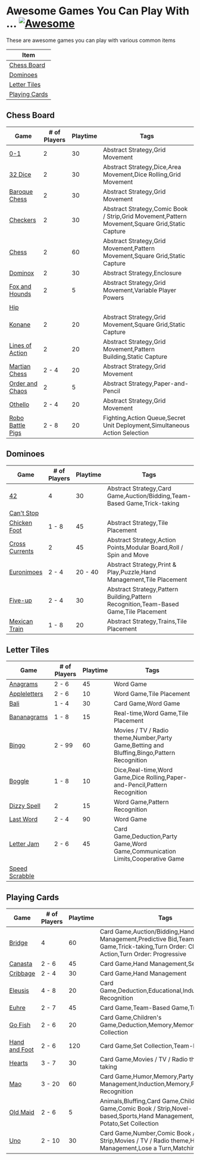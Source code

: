 # Awesome Games You Can Play With ... [![Awesome](https://cdn.rawgit.com/sindresorhus/awesome/d7305f38d29fed78fa85652e3a63e154dd8e8829/media/badge.svg)](https://github.com/sindresorhus/awesome)

These are awesome games you can play with various common items

| Item |
|------|
| [Chess Board](#chess_board) |
| [Dominoes](#dominoes) |
| [Letter Tiles](#letter_tiles) |
| [Playing Cards](#playing_cards) |

## Chess Board

| Game | # of Players | Playtime | Tags |
|------|--------------|----------|------|
| [0-1](https://www.boardgamegeek.com/boardgame/114307) | 2 | 30 | Abstract Strategy,Grid Movement |
| [32 Dice](https://www.boardgamegeek.com/boardgame/113360) | 2 | 30 | Abstract Strategy,Dice,Area Movement,Dice Rolling,Grid Movement |
| [Baroque Chess](https://www.boardgamegeek.com/boardgame/25343) | 2 | 30 | Abstract Strategy,Grid Movement |
| [Checkers](https://www.boardgamegeek.com/boardgame/2083) | 2 | 30 | Abstract Strategy,Comic Book / Strip,Grid Movement,Pattern Movement,Square Grid,Static Capture |
| [Chess](https://www.boardgamegeek.com/boardgame/171) | 2 | 60 | Abstract Strategy,Grid Movement,Pattern Movement,Square Grid,Static Capture |
| [Dominox](https://www.boardgamegeek.com/boardgame/21349) | 2 | 30 | Abstract Strategy,Enclosure |
| [Fox and Hounds](https://www.boardgamegeek.com/boardgame/148180) | 2 | 5 | Abstract Strategy,Grid Movement,Variable Player Powers |
| [Hip](https://www.boardgamegeek.com/boardgame/null) |  |  |  |
| [Konane](https://www.boardgamegeek.com/boardgame/8122) | 2 | 20 | Abstract Strategy,Grid Movement,Square Grid,Static Capture |
| [Lines of Action](https://www.boardgamegeek.com/boardgame/3406) | 2 | 20 | Abstract Strategy,Grid Movement,Pattern Building,Static Capture |
| [Martian Chess](https://www.boardgamegeek.com/boardgame/19803) | 2 - 4 | 20 | Abstract Strategy,Grid Movement |
| [Order and Chaos](https://www.boardgamegeek.com/boardgame/147859) | 2 | 5 | Abstract Strategy,Paper-and-Pencil |
| [Othello](https://www.boardgamegeek.com/boardgame/19803) | 2 - 4 | 20 | Abstract Strategy,Grid Movement |
| [Robo Battle Pigs](https://www.boardgamegeek.com/boardgame/3704) | 2 - 8 | 20 | Fighting,Action Queue,Secret Unit Deployment,Simultaneous Action Selection |

## Dominoes

| Game | # of Players | Playtime | Tags |
|------|--------------|----------|------|
| [42](https://www.boardgamegeek.com/boardgame/12131) | 4 | 30 | Abstract Strategy,Card Game,Auction/Bidding,Team-Based Game,Trick-taking |
| [Can't Stop](https://www.boardgamegeek.com/boardgame/null) |  |  |  |
| [Chicken Foot](https://www.boardgamegeek.com/boardgame/21572) | 1 - 8 | 45 | Abstract Strategy,Tile Placement |
| [Cross Currents](https://www.boardgamegeek.com/boardgame/21567) | 2 | 45 | Abstract Strategy,Action Points,Modular Board,Roll / Spin and Move |
| [Euronimoes](https://www.boardgamegeek.com/boardgame/90272) | 2 - 4 | 20 - 40 | Abstract Strategy,Print & Play,Puzzle,Hand Management,Tile Placement |
| [Five-up](https://www.boardgamegeek.com/boardgame/47994) | 2 - 4 | 30 | Abstract Strategy,Pattern Building,Pattern Recognition,Team-Based Game,Tile Placement |
| [Mexican Train](https://www.boardgamegeek.com/boardgame/11634) | 1 - 8 | 20 | Abstract Strategy,Trains,Tile Placement |

## Letter Tiles

| Game | # of Players | Playtime | Tags |
|------|--------------|----------|------|
| [Anagrams](https://www.boardgamegeek.com/boardgame/3359) | 2 - 6 | 45 | Word Game |
| [Appleletters](https://www.boardgamegeek.com/boardgame/58253) | 2 - 6 | 10 | Word Game,Tile Placement |
| [Bali](https://www.boardgamegeek.com/boardgame/2553) | 1 - 4 | 30 | Card Game,Word Game |
| [Bananagrams](https://www.boardgamegeek.com/boardgame/27225) | 1 - 8 | 15 | Real-time,Word Game,Tile Placement |
| [Bingo](https://www.boardgamegeek.com/boardgame/7316) | 2 - 99 | 60 | Movies / TV / Radio theme,Number,Party Game,Betting and Bluffing,Bingo,Pattern Recognition |
| [Boggle](https://www.boardgamegeek.com/boardgame/1293) | 1 - 8 | 10 | Dice,Real-time,Word Game,Dice Rolling,Paper-and-Pencil,Pattern Recognition |
| [Dizzy Spell](https://www.boardgamegeek.com/boardgame/11852) | 2 | 15 | Word Game,Pattern Recognition |
| [Last Word](https://www.boardgamegeek.com/boardgame/1960) | 2 - 4 | 90 | Word Game |
| [Letter Jam](https://www.boardgamegeek.com/boardgame/275467) | 2 - 6 | 45 | Card Game,Deduction,Party Game,Word Game,Communication Limits,Cooperative Game |
| [Speed Scrabble](https://www.boardgamegeek.com/boardgame/null) |  |  |  |

## Playing Cards

| Game | # of Players | Playtime | Tags |
|------|--------------|----------|------|
| [Bridge](https://www.boardgamegeek.com/boardgame/2181) | 4 | 60 | Card Game,Auction/Bidding,Hand Management,Predictive Bid,Team-Based Game,Trick-taking,Turn Order: Claim Action,Turn Order: Progressive |
| [Canasta](https://www.boardgamegeek.com/boardgame/17104) | 2 - 6 | 45 | Card Game,Hand Management,Set Collection |
| [Cribbage](https://www.boardgamegeek.com/boardgame/2398) | 2 - 4 | 30 | Card Game,Hand Management |
| [Eleusis](https://www.boardgamegeek.com/boardgame/5217) | 4 - 8 | 20 | Card Game,Deduction,Educational,Induction,Pattern Recognition |
| [Euhre](https://www.boardgamegeek.com/boardgame/6901) | 2 - 7 | 45 | Card Game,Team-Based Game,Trick-taking |
| [Go Fish](https://www.boardgamegeek.com/boardgame/7682) | 2 - 6 | 20 | Card Game,Children's Game,Deduction,Memory,Memory,Set Collection |
| [Hand and Foot](https://www.boardgamegeek.com/boardgame/7475) | 2 - 6 | 120 | Card Game,Set Collection,Team-Based Game |
| [Hearts](https://www.boardgamegeek.com/boardgame/6887) | 3 - 7 | 30 | Card Game,Movies / TV / Radio theme,Trick-taking |
| [Mao](https://www.boardgamegeek.com/boardgame/4213) | 3 - 20 | 60 | Card Game,Humor,Memory,Party Game,Hand Management,Induction,Memory,Pattern Recognition |
| [Old Maid](https://www.boardgamegeek.com/boardgame/10799) | 2 - 6 | 5 | Animals,Bluffing,Card Game,Children's Game,Comic Book / Strip,Novel-based,Sports,Hand Management,Hot Potato,Set Collection |
| [Uno](https://www.boardgamegeek.com/boardgame/2223) | 2 - 10 | 30 | Card Game,Number,Comic Book / Strip,Movies / TV / Radio theme,Hand Management,Lose a Turn,Matching,Take That |


